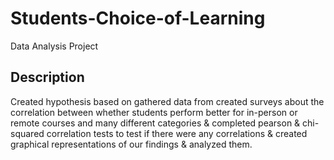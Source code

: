 # Students-Choice-of-Learning

Data Analysis Project

## Description

Created hypothesis based on gathered data from created surveys about the correlation between whether students perform better for in-person or remote courses and many different categories & completed pearson & chi-squared correlation tests to test if there were any correlations & created graphical representations of our findings & analyzed them.
